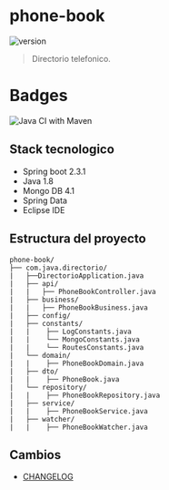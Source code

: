 # phone-book
![version](https://img.shields.io/badge/version-1.0.0-blue.svg) 
> Directorio telefonico.

# Badges

![Java CI with Maven](https://github.com/felipemonzon/phone-book/workflows/Java%20CI%20with%20Maven/badge.svg)


## Stack tecnologico

* Spring boot 2.3.1
* Java 1.8
* Mongo DB 4.1
* Spring Data
* Eclipse IDE


## Estructura del proyecto

```
phone-book/
├── com.java.directorio/
|   ├──DirectorioApplication.java
|   ├── api/
|   |   ├── PhoneBookController.java
|   ├── business/
|   |   ├── PhoneBookBusiness.java
|   ├── config/
|   ├── constants/
|   |    ├── LogConstants.java
|   |    └── MongoConstants.java
|   |    └── RoutesConstants.java
|   └── domain/
|   |    ├── PhoneBookDomain.java
|   ├── dto/
|   |    ├── PhoneBook.java
|   └── repository/
|   |    ├── PhoneBookRepository.java
|   ├── service/
|   |    ├── PhoneBookService.java
|   ├── watcher/
|   |    ├── PhoneBookWatcher.java

```

## Cambios
- [CHANGELOG](./CHANGELOG.md)
